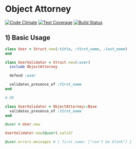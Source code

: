 # Object Attorney


[![Code Climate](https://codeclimate.com/github/goncalvesjoao/object_attorney/badges/gpa.svg)](https://codeclimate.com/github/goncalvesjoao/object_attorney)
[![Test Coverage](https://codeclimate.com/github/goncalvesjoao/object_attorney/badges/coverage.svg)](https://codeclimate.com/github/goncalvesjoao/object_attorney/coverage)
[![Build Status](https://travis-ci.org/goncalvesjoao/object_attorney.svg?branch=master)](https://travis-ci.org/goncalvesjoao/object_attorney)

## 1) Basic Usage
```ruby
class User < Struct.new(:title, :first_name, :last_name)
end
```

```ruby
class UserValidator < Struct.new(:user)
  include ObjectAttorney

  defend :user

  validates_presence_of :first_name
end

# OR

class UserValidator < ObjectAttorney::Base
  validates_presence_of :first_name
end
```

```ruby
@user = User.new

UserValidator.new(@user).valid?

@user.errors.messages # { first_name: ["can't be blank"] }
```
